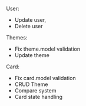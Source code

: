 User:
  - Update user,
  - Delete user

Themes:
  - Fix theme.model validation
  - Update theme

Card: 
  - Fix card.model validation
  - CRUD Theme
  - Compare system
  - Card state handling
  